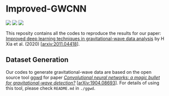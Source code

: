 # Improved-GWCNN

[![](https://img.shields.io/badge/python-2.7-brightgreen)](https://www.python.org/download/releases/2.7/) [![](https://img.shields.io/badge/python-3.7-green)](https://www.python.org/downloads/release/python-370/) [![](https://img.shields.io/badge/arxiv-2011.04418-red)](https://arxiv.org/abs/2011.04418) 

This reposity contains all the codes to reproduce the results for our paper:  [Improved deep learning techniques in gravitational-wave data analysis](https://journals.aps.org/prd/accepted/50070Q98Lb711a2f638578f4ab6f60edc4ca19ec6) by H Xia et al. (2020) [[arxiv:2011.04418](https://arxiv.org/abs/2011.04418)].

## Dataset Generation

Our codes to generate gravitational-wave data are based on the open source tool [ggwd](https://github.com/timothygebhard/ggwd) for paper [*Convolutional neural networks: a magic bullet for gravitational-wave detection?*](https://journals.aps.org/prd/abstract/10.1103/PhysRevD.100.063015) [[arXiv:1904.08693](https://arxiv.org/abs/1904.08693)]. For details of using this tool, please check `README.md` in `./ggwd`.

